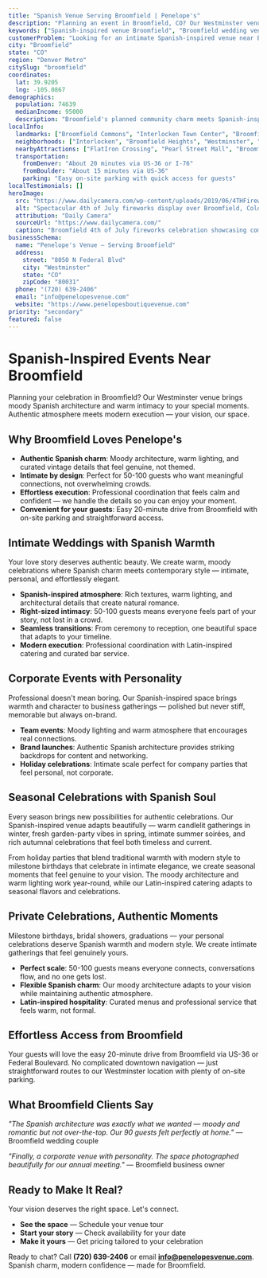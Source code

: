 ```yaml
---
title: "Spanish Venue Serving Broomfield | Penelope's"
description: "Planning an event in Broomfield, CO? Our Westminster venue offers moody Spanish architecture and intimate spaces for 50-100 guests. Authentic atmosphere."
keywords: ["Spanish-inspired venue Broomfield", "Broomfield wedding venue", "intimate event space Broomfield CO", "moody venue near Broomfield", "50-100 guest venue Broomfield", "Westminster venue serving Broomfield"]
customerProblem: "Looking for an intimate Spanish-inspired venue near Broomfield with authentic atmosphere and modern execution for 50-100 guests?"
city: "Broomfield"
state: "CO"
region: "Denver Metro"
citySlug: "broomfield"
coordinates:
  lat: 39.9205
  lng: -105.0867
demographics:
  population: 74639
  medianIncome: 95000
  description: "Broomfield's planned community charm meets Spanish-inspired intimacy—perfect for authentic weddings, celebrations, and meaningful corporate moments."
localInfo:
  landmarks: ["Broomfield Commons", "Interlocken Town Center", "Broomfield Amphitheater", "Wonderland Cave & Adventure Park"]
  neighborhoods: ["Interlocken", "Broomfield Heights", "Westminster", "Northwest"]
  nearbyAttractions: ["FlatIron Crossing", "Pearl Street Mall", "Broomfield Farmers Market", "Outdoor recreation"]
  transportation:
    fromDenver: "About 20 minutes via US-36 or I-76"
    fromBoulder: "About 15 minutes via US-36"
    parking: "Easy on-site parking with quick access for guests"
localTestimonials: []
heroImage:
  src: "https://www.dailycamera.com/wp-content/uploads/2019/06/4THFireworksGAP638.jpg?w=863"
  alt: "Spectacular 4th of July fireworks display over Broomfield, Colorado celebrating community spirit and patriotic festivities"
  attribution: "Daily Camera"
  sourceUrl: "https://www.dailycamera.com/"
  caption: "Broomfield 4th of July fireworks celebration showcasing community pride and festive atmosphere"
businessSchema:
  name: "Penelope's Venue – Serving Broomfield"
  address:
    street: "8050 N Federal Blvd"
    city: "Westminster"
    state: "CO"
    zipCode: "80031"
  phone: "(720) 639-2406"
  email: "info@penelopesvenue.com"
  website: "https://www.penelopesboutiquevenue.com"
priority: "secondary"
featured: false
---
```


# Spanish-Inspired Events Near Broomfield

Planning your celebration in Broomfield? Our Westminster venue brings moody Spanish architecture and warm intimacy to your special moments. Authentic atmosphere meets modern execution — your vision, our space.

## Why Broomfield Loves Penelope's

- **Authentic Spanish charm**: Moody architecture, warm lighting, and curated vintage details that feel genuine, not themed.
- **Intimate by design**: Perfect for 50-100 guests who want meaningful connections, not overwhelming crowds.
- **Effortless execution**: Professional coordination that feels calm and confident — we handle the details so you can enjoy your moment.
- **Convenient for your guests**: Easy 20-minute drive from Broomfield with on-site parking and straightforward access.

## Intimate Weddings with Spanish Warmth

Your love story deserves authentic beauty. We create warm, moody celebrations where Spanish charm meets contemporary style — intimate, personal, and effortlessly elegant.

- **Spanish-inspired atmosphere**: Rich textures, warm lighting, and architectural details that create natural romance.
- **Right-sized intimacy**: 50-100 guests means everyone feels part of your story, not lost in a crowd.
- **Seamless transitions**: From ceremony to reception, one beautiful space that adapts to your timeline.
- **Modern execution**: Professional coordination with Latin-inspired catering and curated bar service.

## Corporate Events with Personality

Professional doesn't mean boring. Our Spanish-inspired space brings warmth and character to business gatherings — polished but never stiff, memorable but always on-brand.

- **Team events**: Moody lighting and warm atmosphere that encourages real connections.
- **Brand launches**: Authentic Spanish architecture provides striking backdrops for content and networking.
- **Holiday celebrations**: Intimate scale perfect for company parties that feel personal, not corporate.

## Seasonal Celebrations with Spanish Soul

Every season brings new possibilities for authentic celebrations. Our Spanish-inspired venue adapts beautifully — warm candlelit gatherings in winter, fresh garden-party vibes in spring, intimate summer soirées, and rich autumnal celebrations that feel both timeless and current.

From holiday parties that blend traditional warmth with modern style to milestone birthdays that celebrate in intimate elegance, we create seasonal moments that feel genuine to your vision. The moody architecture and warm lighting work year-round, while our Latin-inspired catering adapts to seasonal flavors and celebrations.

## Private Celebrations, Authentic Moments

Milestone birthdays, bridal showers, graduations — your personal celebrations deserve Spanish warmth and modern style. We create intimate gatherings that feel genuinely yours.

- **Perfect scale**: 50-100 guests means everyone connects, conversations flow, and no one gets lost.
- **Flexible Spanish charm**: Our moody architecture adapts to your vision while maintaining authentic atmosphere.
- **Latin-inspired hospitality**: Curated menus and professional service that feels warm, not formal.

## Effortless Access from Broomfield

Your guests will love the easy 20-minute drive from Broomfield via US-36 or Federal Boulevard. No complicated downtown navigation — just straightforward routes to our Westminster location with plenty of on-site parking.

## What Broomfield Clients Say

*"The Spanish architecture was exactly what we wanted — moody and romantic but not over-the-top. Our 90 guests felt perfectly at home."* — Broomfield wedding couple

*"Finally, a corporate venue with personality. The space photographed beautifully for our annual meeting."* — Broomfield business owner

## Ready to Make It Real?

Your vision deserves the right space. Let's connect.

- **See the space** — Schedule your venue tour
- **Start your story** — Check availability for your date  
- **Make it yours** — Get pricing tailored to your celebration

Ready to chat? Call **(720) 639-2406** or email **info@penelopesvenue.com**. Spanish charm, modern confidence — made for Broomfield.
